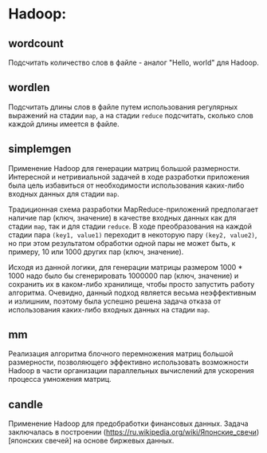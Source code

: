 # Hadoop:

## wordcount
Подсчитать количество слов в файле - аналог "Hello, world" для Hadoop.

## wordlen
Подсчитать длины слов в файле путем использования регулярных выражений на стадии `map`, а на стадии `reduce` подсчитать, сколько слов каждой длины имеется в файле.

## simplemgen
Применение Hadoop для генерации матриц большой размерности. Интересной и нетривиальной задачей в ходе разработки приложения была цель избавиться от необходимости использования каких-либо входных данных для стадии `map`. 

Традиционная схема разработки MapReduce-приложений предполагает наличие пар (ключ, значение) в качестве входных данных как для стадии `map`, так и для стадии `reduce`. В ходе преобразования на каждой стадии пара `(key1, value1)` переходит в некоторую пару `(key2, value2)`, но при этом результатом обработки одной пары не может быть, к примеру, 10 или 1000 других пар (ключ, значение). 

Исходя из данной логики, для генерации матрицы размером 1000 * 1000 надо было бы сгенерировать 1000000 пар (ключ, значение) и сохранить их в каком-либо хранилище, чтобы просто запустить работу алгоритма. Очевидно, данный подход является весьма неэффективным и излишним, поэтому была успешно решена задача отказа от использования каких-либо входных данных на стадии `map`.

## mm
Реализация алгоритма блочного перемножения матриц большой размерности, позволяющего эффективно использовать возможности Hadoop в части организации параллельных вычислений для ускорения процесса умножения матриц.

## candle
Применение Hadoop для предобработки финансовых данных. Задача заключалась в построении (https://ru.wikipedia.org/wiki/Японские_свечи)[японских свечей] на основе биржевых данных.
